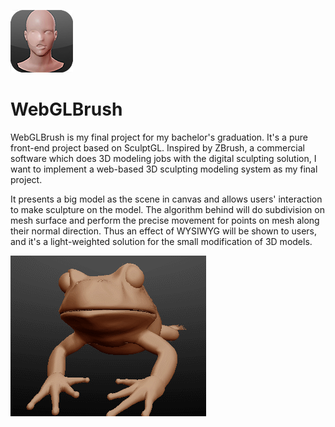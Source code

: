 ![Icon of WebGLBrush](webglbrush.png)
# WebGLBrush
WebGLBrush is my final project for my bachelor's graduation. It's a pure front-end project based on SculptGL. Inspired by ZBrush, a commercial software which does 3D modeling jobs with the digital sculpting solution, I want to implement a web-based 3D sculpting modeling system as my final project.

It presents a big model as the scene in canvas and allows users' interaction to make sculpture on the model. The algorithm behind will do subdivision on mesh surface and perform the precise movement for points on mesh along their normal direction. Thus an effect of WYSIWYG will be shown to users, and it's a light-weighted solution for the small modification of 3D models.

![Gif of WebGLBrush](gg.gif)
